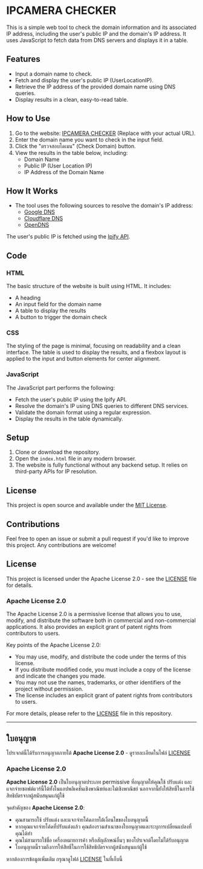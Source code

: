 # IPCAMERA CHECKER

This is a simple web tool to check the domain information and its associated IP address, including the user's public IP and the domain's IP address. It uses JavaScript to fetch data from DNS servers and displays it in a table.

## Features

- Input a domain name to check.
- Fetch and display the user's public IP (UserLocationIP).
- Retrieve the IP address of the provided domain name using DNS queries.
- Display results in a clean, easy-to-read table.

## How to Use

1. Go to the website: [IPCAMERA CHECKER](https://teay.github.io/ipcamera-checker/) (Replace with your actual URL).
2. Enter the domain name you want to check in the input field.
3. Click the "ตรวจสอบโดเมน" (Check Domain) button.
4. View the results in the table below, including:
   - Domain Name
   - Public IP (User Location IP)
   - IP Address of the Domain Name

## How It Works

- The tool uses the following sources to resolve the domain's IP address:
  - [Google DNS](https://dns.google)
  - [Cloudflare DNS](https://1.1.1.1)
  - [OpenDNS](https://resolver1.opendns.com)

The user's public IP is fetched using the [Ipify API](https://api.ipify.org).

## Code

### HTML
The basic structure of the website is built using HTML. It includes:
- A heading
- An input field for the domain name
- A table to display the results
- A button to trigger the domain check

### CSS
The styling of the page is minimal, focusing on readability and a clean interface. The table is used to display the results, and a flexbox layout is applied to the input and button elements for center alignment.

### JavaScript
The JavaScript part performs the following:
- Fetch the user's public IP using the Ipify API.
- Resolve the domain's IP using DNS queries to different DNS services.
- Validate the domain format using a regular expression.
- Display the results in the table dynamically.

## Setup

1. Clone or download the repository.
2. Open the `index.html` file in any modern browser.
3. The website is fully functional without any backend setup. It relies on third-party APIs for IP resolution.

## License

This project is open source and available under the [MIT License](LICENSE).

## Contributions

Feel free to open an issue or submit a pull request if you'd like to improve this project. Any contributions are welcome!


## License

This project is licensed under the Apache License 2.0 - see the [LICENSE](LICENSE) file for details.

### Apache License 2.0

The Apache License 2.0 is a permissive license that allows you to use, modify, and distribute the software both in commercial and non-commercial applications. It also provides an explicit grant of patent rights from contributors to users.

Key points of the Apache License 2.0:

- You may use, modify, and distribute the code under the terms of this license.
- If you distribute modified code, you must include a copy of the license and indicate the changes you made.
- You may not use the names, trademarks, or other identifiers of the project without permission.
- The license includes an explicit grant of patent rights from contributors to users.

For more details, please refer to the [LICENSE](LICENSE) file in this repository.

---

## ใบอนุญาต

โปรเจกต์นี้ได้รับการอนุญาตภายใต้ **Apache License 2.0** - ดูรายละเอียดในไฟล์ [LICENSE](LICENSE)

### Apache License 2.0

**Apache License 2.0** เป็นใบอนุญาตประเภท permissive ที่อนุญาตให้คุณใช้ ปรับแต่ง และแจกจ่ายซอฟต์แวร์นี้ได้ทั้งในแอปพลิเคชันเชิงพาณิชย์และไม่เชิงพาณิชย์ นอกจากนี้ยังให้สิทธิ์ในการใช้สิทธิบัตรจากผู้สนับสนุนแก่ผู้ใช้

จุดสำคัญของ **Apache License 2.0**:

- คุณสามารถใช้ ปรับแต่ง และแจกจ่ายโค้ดภายใต้เงื่อนไขของใบอนุญาตนี้
- หากคุณแจกจ่ายโค้ดที่ปรับแต่งแล้ว คุณต้องรวมสำเนาของใบอนุญาตและระบุการเปลี่ยนแปลงที่คุณได้ทำ
- คุณไม่สามารถใช้ชื่อ เครื่องหมายการค้า หรือสัญลักษณ์อื่นๆ ของโปรเจกต์โดยไม่ได้รับอนุญาต
- ใบอนุญาตนี้รวมถึงการให้สิทธิ์ในการใช้สิทธิบัตรจากผู้สนับสนุนแก่ผู้ใช้

หากต้องการข้อมูลเพิ่มเติม กรุณาดูไฟล์ [LICENSE](LICENSE) ในที่เก็บนี้
